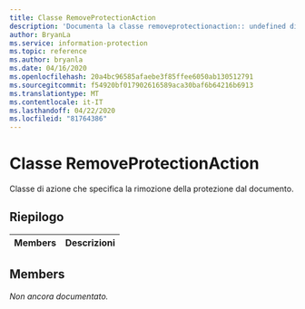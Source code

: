 ```yaml
---
title: Classe RemoveProtectionAction
description: 'Documenta la classe removeprotectionaction:: undefined di Microsoft Information Protection (MIP) SDK.'
author: BryanLa
ms.service: information-protection
ms.topic: reference
ms.author: bryanla
ms.date: 04/16/2020
ms.openlocfilehash: 20a4bc96585afaebe3f85ffee6050ab130512791
ms.sourcegitcommit: f54920bf017902616589aca30baf6b64216b6913
ms.translationtype: MT
ms.contentlocale: it-IT
ms.lasthandoff: 04/22/2020
ms.locfileid: "81764386"
---
```

# <a name="class-removeprotectionaction"></a>Classe RemoveProtectionAction 
Classe di azione che specifica la rimozione della protezione dal documento.
  
## <a name="summary"></a>Riepilogo
 Members                        | Descrizioni                                
--------------------------------|---------------------------------------------
  
## <a name="members"></a>Members
_Non ancora documentato._
